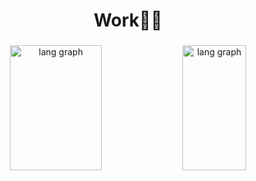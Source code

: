 ### 

<h1 align="center">Work🏋️‍♂️ </h1>

###
<!--
**lsan31296/lsan31296** is a ✨ _special_ ✨ repository because its `README.md` (this file) appears on your GitHub profile.

Here are some ideas to get you started:

- 🔭 I’m currently working on ...
- 🌱 I’m currently learning ...
- 👯 I’m looking to collaborate on ...
- 🤔 I’m looking for help with ...
- 💬 Ask me about ...
- 📫 How to reach me: ...
- 😄 Pronouns: ...
- ⚡ Fun fact: ...
- src="https://github-readme-stats-topaz-omega-85.vercel.app/api?username=lsan31296&show_icons=true&include_all_commits=true&show=prs_merged,prs_merged_percentage&hide=issues,stars,contribs&theme=dark" NOT WORKING
-->
###

<div align="center">
  <a>
    <img
    src="https://github-readme-stats-topaz-omega-85.vercel.app/api?username=lsan31296&show_icons=true&include_all_commits=true&show=prs_merged,prs_merged_percentage&hide=issues,stars,contribs&theme=dark"
    width="54%"
    height=200
    alt="lang graph" />  
  </a>
  
  <a>
    <img
    src="https://github-readme-stats-topaz-omega-85.vercel.app/api/top-langs?username=lsan31296&size_weight=0&count_weight=1&layout=compact"
    width="45%"
    height=200
    alt="lang graph" />
  </a>
</div>

###




